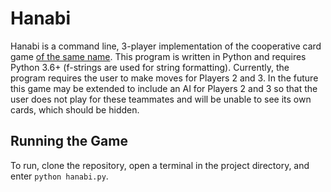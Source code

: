 # Hanabi

Hanabi is a command line, 3-player implementation of the cooperative card game [of the same name](https://en.wikipedia.org/wiki/Hanabi_(card_game)). This program is written in Python and requires Python 3.6+ (f-strings are used for string formatting). Currently, the program requires the user to make moves for Players 2 and 3. In the future this game may be extended to include an AI for Players 2 and 3 so that the user does not play for these teammates and will be unable to see its own cards, which should be hidden.  

## Running the Game

To run, clone the repository, open a terminal in the project directory, and enter `python hanabi.py`. 

